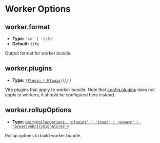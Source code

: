 # Worker Options

## worker.format

- **Type:** `'es' | 'iife'`
- **Default:** `iife`

Output format for worker bundle.

## worker.plugins

- **Type:** [`(Plugin | Plugin[])[]`](./shared-options#plugins)

Vite plugins that apply to worker bundle. Note that [config.plugins](./shared-options#plugins) does not apply to workers, it should be configured here instead.

## worker.rollupOptions

- **Type:** [`Omit<RollupOptions, 'plugins' | 'input' | 'onwarn' | 'preserveEntrySignatures'>`](https://rollupjs.org/guide/en/#big-list-of-options)

Rollup options to build worker bundle.
